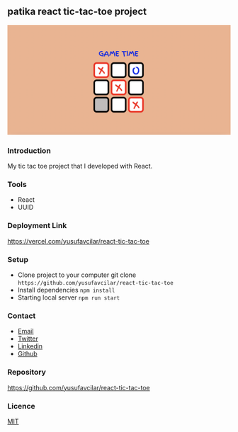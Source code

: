 ## patika react tic-tac-toe project

<img src="./tic-tac-toe.png" />

### Introduction

My tic tac toe project that I developed with React.

### Tools

* React
* UUID

### Deployment Link

https://vercel.com/yusufavcilar/react-tic-tac-toe

### Setup

* Clone project to your computer git clone `https://github.com/yusufavcilar/react-tic-tac-toe`
* Install dependencies `npm install`
* Starting local server `npm run start`
  

### Contact

* <a href="mailto:yusufavcilar53@gmail.com" target="_blank">Email </a>
* [Twitter](https://twitter.com/yusufavcilarr)
* [Linkedin](https://www.linkedin.com/in/yusuf-avcilar/)
* [Github](https://github.com/yusufavcilar)

### Repository

https://github.com/yusufavcilar/react-tic-tac-toe

### Licence

[MIT](LICENCE)